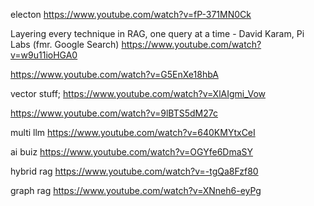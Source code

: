 electon
https://www.youtube.com/watch?v=fP-371MN0Ck

Layering every technique in RAG, one query at a time - David Karam, Pi Labs (fmr. Google Search)
https://www.youtube.com/watch?v=w9u11ioHGA0

https://www.youtube.com/watch?v=G5EnXe18hbA

vector stuff;
https://www.youtube.com/watch?v=XlAIgmi_Vow

https://www.youtube.com/watch?v=9lBTS5dM27c

multi llm
https://www.youtube.com/watch?v=640KMYtxCeI

ai buiz
https://www.youtube.com/watch?v=OGYfe6DmaSY

hybrid rag
https://www.youtube.com/watch?v=-tgQa8Fzf80

graph rag
https://www.youtube.com/watch?v=XNneh6-eyPg
